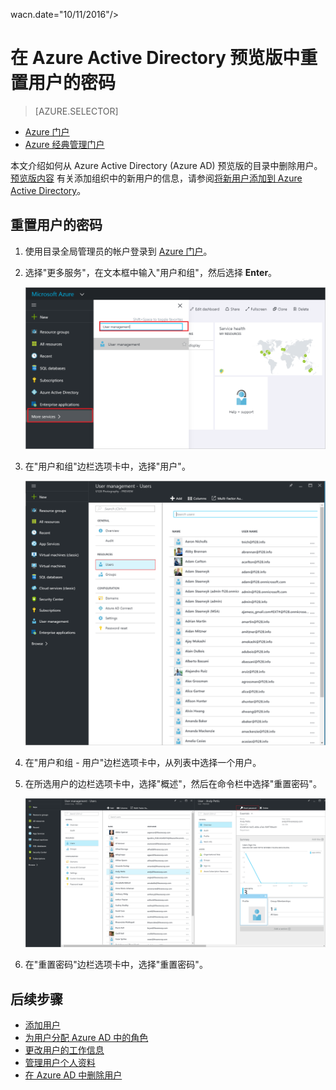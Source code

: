 <properties
	pageTitle="在 Azure Active Directory 预览版中重置用户的密码 | Azure"
	description="说明如何在 Azure Active Directory 中重置用户的密码"
	services="active-directory"
	documentationCenter=""
	authors="curtand"
	manager="femila"
	editor=""/>

<tags
	ms.service="active-directory"
	ms.workload="identity"
	ms.tgt_pltfrm="na"
	ms.devlang="na"
	ms.topic="article"
	ms.date="09/12/2016"
	ms.author="curtand"
   wacn.date="10/11/2016"/>
   	wacn.date="10/11/2016"/>

# 在 Azure Active Directory 预览版中重置用户的密码

> [AZURE.SELECTOR]
- [Azure 门户](/documentation/articles/active-directory-users-reset-password-azure-portal/)
- [Azure 经典管理门户](/documentation/articles/active-directory-create-users-reset-password/)

本文介绍如何从 Azure Active Directory (Azure AD) 预览版的目录中删除用户。[预览版内容](/documentation/articles/active-directory-preview-explainer/) 有关添加组织中的新用户的信息，请参阅[将新用户添加到 Azure Active Directory](/documentation/articles/active-directory-users-create-azure-portal/)。

## 重置用户的密码

1.  使用目录全局管理员的帐户登录到 [Azure 门户](https://portal.azure.cn)。

2.  选择"更多服务"，在文本框中输入"用户和组"，然后选择 **Enter**。

    ![打开"用户管理"](./media/active-directory-users-reset-password-azure-portal/create-users-user-management.png)

3.  在"用户和组"边栏选项卡中，选择"用户"。

    ![打开"用户"边栏选项卡](./media/active-directory-users-reset-password-azure-portal/create-users-open-users-blade.png)

4. 在"用户和组 - 用户"边栏选项卡中，从列表中选择一个用户。

5. 在所选用户的边栏选项卡中，选择"概述"，然后在命令栏中选择"重置密码"。

    ![选择"重置密码"命令](./media/active-directory-users-reset-password-azure-portal/create-users-reset-password-command.png)

6. 在"重置密码"边栏选项卡中，选择"重置密码"。

## 后续步骤

- [添加用户](/documentation/articles/active-directory-users-create-azure-portal/)
- [为用户分配 Azure AD 中的角色](/documentation/articles/active-directory-users-assign-role-azure-portal/)
- [更改用户的工作信息](/documentation/articles/active-directory-users-work-info-azure-portal/)
- [管理用户个人资料](/documentation/articles/active-directory-users-profile-azure-portal/)
- [在 Azure AD 中删除用户](/documentation/articles/active-directory-users-delete-user-azure-portal/)

<!---HONumber=Mooncake_0926_2016-->
